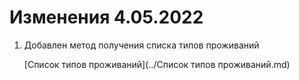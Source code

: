 # Изменения 4.05.2022

1. Добавлен метод получения списка типов проживаний
    
    [Список типов проживаний](../Список типов проживаний.md)